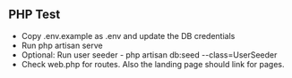## PHP Test

- Copy .env.example as .env and update the DB credentials
- Run php artisan serve
- Optional: Run user seeder - php artisan db:seed --class=UserSeeder
- Check web.php for routes. Also the landing page should link for pages.
